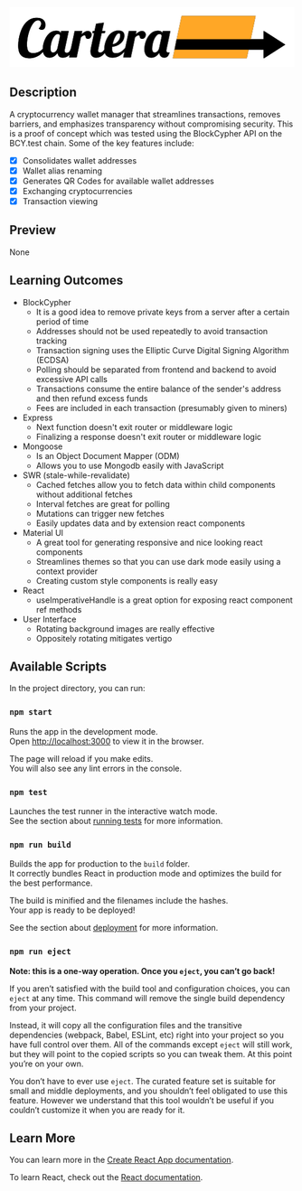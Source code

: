 ![Cartera](/logo.svg)

## Description

A cryptocurrency wallet manager that streamlines transactions, removes barriers, and emphasizes transparency without compromising security. This is a proof of concept which was tested using the BlockCypher API on the BCY.test chain. Some of the key features include:
- [x] Consolidates wallet addresses
- [x] Wallet alias renaming
- [x] Generates QR Codes for available wallet addresses
- [x] Exchanging cryptocurrencies
- [x] Transaction viewing

## Preview

None

## Learning Outcomes

- BlockCypher
    - It is a good idea to remove private keys from a server after a certain period of time
    - Addresses should not be used repeatedly to avoid transaction tracking
    - Transaction signing uses the Elliptic Curve Digital Signing Algorithm (ECDSA)
    - Polling should be separated from frontend and backend to avoid excessive API calls
    - Transactions consume the entire balance of the sender's address and then refund excess funds
    - Fees are included in each transaction (presumably given to miners)
- Express
    - Next function doesn't exit router or middleware logic
    - Finalizing a response doesn't exit router or middleware logic
- Mongoose
    - Is an Object Document Mapper (ODM)
    - Allows you to use Mongodb easily with JavaScript
- SWR (stale-while-revalidate)
    - Cached fetches allow you to fetch data within child components without additional fetches
    - Interval fetches are great for polling
    - Mutations can trigger new fetches
    - Easily updates data and by extension react components
- Material UI
    - A great tool for generating responsive and nice looking react components
    - Streamlines themes so that you can use dark mode easily using a context provider
    - Creating custom style components is really easy
- React
    - useImperativeHandle is a great option for exposing react component ref methods
- User Interface
    - Rotating background images are really effective
    - Oppositely rotating mitigates vertigo

## Available Scripts

In the project directory, you can run:

### `npm start`

Runs the app in the development mode.\
Open [http://localhost:3000](http://localhost:3000) to view it in the browser.

The page will reload if you make edits.\
You will also see any lint errors in the console.

### `npm test`

Launches the test runner in the interactive watch mode.\
See the section about [running tests](https://facebook.github.io/create-react-app/docs/running-tests) for more information.

### `npm run build`

Builds the app for production to the `build` folder.\
It correctly bundles React in production mode and optimizes the build for the best performance.

The build is minified and the filenames include the hashes.\
Your app is ready to be deployed!

See the section about [deployment](https://facebook.github.io/create-react-app/docs/deployment) for more information.

### `npm run eject`

**Note: this is a one-way operation. Once you `eject`, you can’t go back!**

If you aren’t satisfied with the build tool and configuration choices, you can `eject` at any time. This command will remove the single build dependency from your project.

Instead, it will copy all the configuration files and the transitive dependencies (webpack, Babel, ESLint, etc) right into your project so you have full control over them. All of the commands except `eject` will still work, but they will point to the copied scripts so you can tweak them. At this point you’re on your own.

You don’t have to ever use `eject`. The curated feature set is suitable for small and middle deployments, and you shouldn’t feel obligated to use this feature. However we understand that this tool wouldn’t be useful if you couldn’t customize it when you are ready for it.

## Learn More

You can learn more in the [Create React App documentation](https://facebook.github.io/create-react-app/docs/getting-started).

To learn React, check out the [React documentation](https://reactjs.org/).
